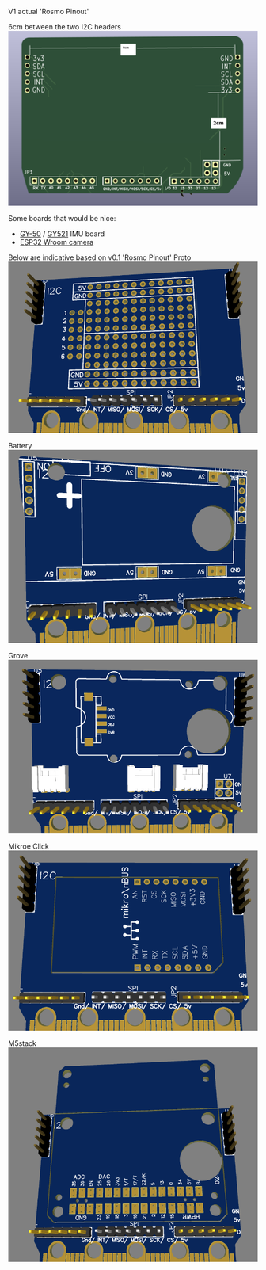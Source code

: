 V1 actual 'Rosmo Pinout'

6cm between the two I2C headers
![back](https://raw.githubusercontent.com/rosmo-robot/Feather-Bit/main/v1/daughter_concept/rosmopinout.png-mh.png)

Some boards that would be nice:

* [GY-50](https://www.aliexpress.com/item/1005004575469543.html) / [GY521](https://www.aliexpress.com/item/32346328217.html) IMU board
* [ESP32 Wroom camera](https://www.aliexpress.com/item/1005004334367429.html)


Below are indicative based on v0.1 'Rosmo Pinout'
Proto
![back](https://raw.githubusercontent.com/rosmo-robot/Feather-Bit/main/v1/daughter_concept/proto_daughter.png)

Battery
![back](https://raw.githubusercontent.com/rosmo-robot/Feather-Bit/main/v1/daughter_concept/16340_Power.png)

Grove
![back](https://raw.githubusercontent.com/rosmo-robot/Feather-Bit/main/v1/daughter_concept/grove_daughter.png)

Mikroe Click
![back](https://raw.githubusercontent.com/rosmo-robot/Feather-Bit/main/v1/daughter_concept/Mikroe_click_daughter.png)

M5stack
![back](https://raw.githubusercontent.com/rosmo-robot/Feather-Bit/main/v1/daughter_concept/M5stack_daughter.png)
